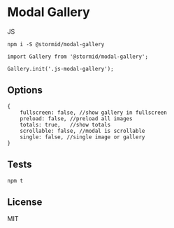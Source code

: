 # Modal Gallery


JS
```
npm i -S @stormid/modal-gallery
```
```
import Gallery from '@stormid/modal-gallery';

Gallery.init('.js-modal-gallery');
```

## Options
```
{
    fullscreen: false, //show gallery in fullscreen
    preload: false, //preload all images
    totals: true,   //show totals
    scrollable: false, //modal is scrollable
    single: false, //single image or gallery
}
```

## Tests
```
npm t
```

## License
MIT